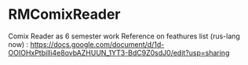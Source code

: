# RMComixReader
Comix Reader as 6 semester work
Reference on feathures list (rus-lang now) : https://docs.google.com/document/d/1d-OOIOHxPtbilli4e8ovbAZHUUN_1YT3-BdC9Z0sdJ0/edit?usp=sharing
